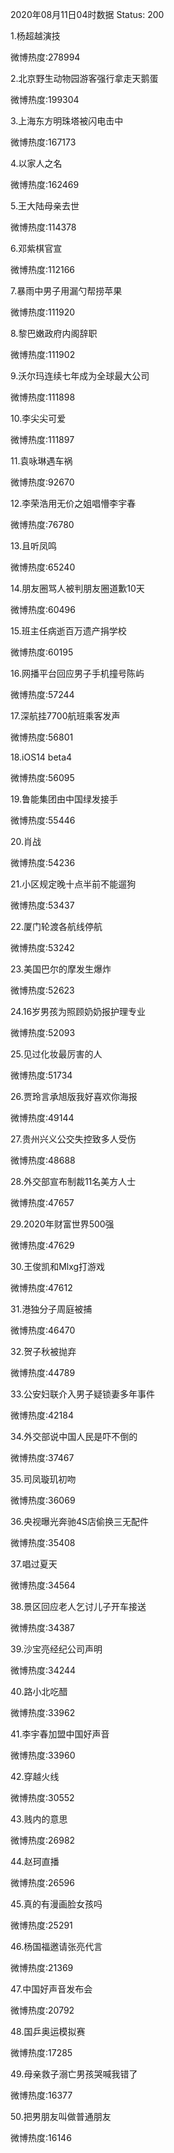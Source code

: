 2020年08月11日04时数据
Status: 200

1.杨超越演技

微博热度:278994

2.北京野生动物园游客强行拿走天鹅蛋

微博热度:199304

3.上海东方明珠塔被闪电击中

微博热度:167173

4.以家人之名

微博热度:162469

5.王大陆母亲去世

微博热度:114378

6.邓紫棋官宣

微博热度:112166

7.暴雨中男子用漏勺帮捞苹果

微博热度:111920

8.黎巴嫩政府内阁辞职

微博热度:111902

9.沃尔玛连续七年成为全球最大公司

微博热度:111898

10.李尖尖可爱

微博热度:111897

11.袁咏琳遇车祸

微博热度:92670

12.李荣浩用无价之姐唱懵李宇春

微博热度:76780

13.且听凤鸣

微博热度:65240

14.朋友圈骂人被判朋友圈道歉10天

微博热度:60496

15.班主任病逝百万遗产捐学校

微博热度:60195

16.网播平台回应男子手机撞号陈屿

微博热度:57244

17.深航挂7700航班乘客发声

微博热度:56801

18.iOS14 beta4

微博热度:56095

19.鲁能集团由中国绿发接手

微博热度:55446

20.肖战

微博热度:54236

21.小区规定晚十点半前不能遛狗

微博热度:53437

22.厦门轮渡各航线停航

微博热度:53242

23.美国巴尔的摩发生爆炸

微博热度:52623

24.16岁男孩为照顾奶奶报护理专业

微博热度:52093

25.见过化妆最厉害的人

微博热度:51734

26.贾玲言承旭版我好喜欢你海报

微博热度:49144

27.贵州兴义公交失控致多人受伤

微博热度:48688

28.外交部宣布制裁11名美方人士

微博热度:47657

29.2020年财富世界500强

微博热度:47629

30.王俊凯和Mlxg打游戏

微博热度:47612

31.港独分子周庭被捕

微博热度:46470

32.贺子秋被抛弃

微博热度:44789

33.公安妇联介入男子疑锁妻多年事件

微博热度:42184

34.外交部说中国人民是吓不倒的

微博热度:37467

35.司凤璇玑初吻

微博热度:36069

36.央视曝光奔驰4S店偷换三无配件

微博热度:35408

37.唱过夏天

微博热度:34564

38.景区回应老人乞讨儿子开车接送

微博热度:34387

39.沙宝亮经纪公司声明

微博热度:34244

40.路小北吃醋

微博热度:33962

41.李宇春加盟中国好声音

微博热度:33960

42.穿越火线

微博热度:30552

43.贱内的意思

微博热度:26982

44.赵珂直播

微博热度:26596

45.真的有漫画脸女孩吗

微博热度:25291

46.杨国福邀请张亮代言

微博热度:21369

47.中国好声音发布会

微博热度:20792

48.国乒奥运模拟赛

微博热度:17285

49.母亲救子溺亡男孩哭喊我错了

微博热度:16377

50.把男朋友叫做普通朋友

微博热度:16146

